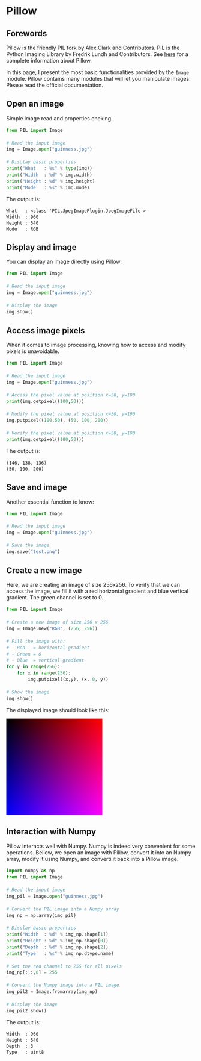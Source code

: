 # Pillow

## Forewords

Pillow is the friendly PIL fork by Alex Clark and Contributors. PIL is the Python Imaging Library by Fredrik Lundh and Contributors. See [here](https://pillow.readthedocs.io/en/stable/) for a complete information about Pillow.

In this page, I present the most basic functionalities provided by the `Image` module. Pillow contains many modules that will let you manipulate images. Please read the official documentation.


## Open an image

Simple image read and properties cheking.

```python
from PIL import Image

# Read the input image
img = Image.open("guinness.jpg")

# Display basic properties
print("What   : %s" % type(img))
print("Width  : %d" % img.width)
print("Height : %d" % img.height)
print("Mode   : %s" % img.mode)
```

The output is:

```
What   : <class 'PIL.JpegImagePlugin.JpegImageFile'>
Width  : 960
Height : 540
Mode   : RGB
```


## Display and image

You can display an image directly using Pillow:

```python
from PIL import Image

# Read the input image
img = Image.open("guinness.jpg")

# Display the image
img.show()
```


## Access image pixels

When it comes to image processing, knowing how to access and modify pixels is unavoidable.

```python
from PIL import Image

# Read the input image
img = Image.open("guinness.jpg")

# Access the pixel value at position x=50, y=100
print(img.getpixel((100,50)))

# Modify the pixel value at position x=50, y=100
img.putpixel((100,50), (50, 100, 200))

# Verify the pixel value at position x=50, y=100
print(img.getpixel((100,50)))
```

The output is:

```
(146, 138, 136)
(50, 100, 200)
```


## Save and image

Another essential function to know:

```python
from PIL import Image

# Read the input image
img = Image.open("guinness.jpg")

# Save the image
img.save("test.png")
```


## Create a new image

Here, we are creating an image of size 256x256. To verify that we can access the image, we fill it with a red horizontal gradient and blue vertical gradient. The green channel is set to 0.

```python
from PIL import Image

# Create a new image of size 256 x 256
img = Image.new("RGB", (256, 256))

# Fill the image with:
# - Red   = horizontal gradient
# - Green = 0
# - Blue  = vertical gradient
for y in range(256):
    for x in range(256):
        img.putpixel((x,y), (x, 0, y))
        
# Show the image
img.show()
```

The displayed image should look like this:

![Result](pil_test4.png)

## Interaction with Numpy

Pillow interacts well with Numpy. Numpy is indeed very convenient for some operations. Bellow, we open an image with Pillow, convert it into an Numpy array, modify it using Numpy, and converti it back into a Pillow image.

```python
import numpy as np
from PIL import Image

# Read the input image
img_pil = Image.open("guinness.jpg")

# Convert the PIL image into a Numpy array
img_np = np.array(img_pil)

# Display basic properties
print("Width  : %d" % img_np.shape[1])
print("Height : %d" % img_np.shape[0])
print("Depth  : %d" % img_np.shape[2])
print("Type   : %s" % img_np.dtype.name)

# Set the red channel to 255 for all pixels
img_np[:,:,0] = 255

# Convert the Numpy image into a PIL image
img_pil2 = Image.fromarray(img_np)

# Display the image
img_pil2.show()
```

The output is:

```
Width  : 960
Height : 540
Depth  : 3
Type   : uint8
```